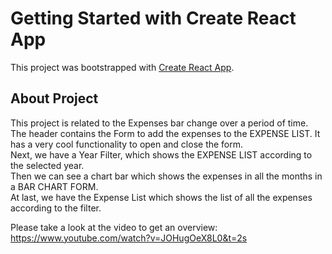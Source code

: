 # Getting Started with Create React App

This project was bootstrapped with [Create React App](https://github.com/facebook/create-react-app).


## About Project
This project is related to the Expenses bar change over a period of time.<br>
The header contains the Form to add the expenses to the EXPENSE LIST. It has a very cool functionality to open and close the form.<br>
Next, we have a Year Filter, which shows the EXPENSE LIST according to the selected year.<br>
Then we can see a chart bar which shows the expenses in all the months in a BAR CHART FORM.<br>
At last, we have the Expense List which shows the list of all the expenses according to the filter.<br>

Please take a look at the video to get an overview:
https://www.youtube.com/watch?v=JOHugOeX8L0&t=2s

